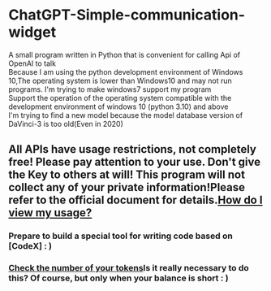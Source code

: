 # ChatGPT-Simple-communication-widget
A small program written in Python that is convenient for calling Api of OpenAI to talk  
  Because I am using the python development environment of Windows 10,The operating system is lower than Windows10 and may not run programs. I'm trying to make windows7 support my program  
  Support the operation of the operating system compatible with the development environment of windows 10 (python 3.10) and above  
I'm trying to find a new model because the model database version of DaVinci-3 is too old(Even in 2020)  
## All APIs have usage restrictions, not completely free! Please pay attention to your use. Don't give the Key to others at will! This program will not collect any of your private information!Please refer to the official document for details.[How do I view my usage?](https://platform.openai.com/account/usage)  
### Prepare to build a special tool for writing code based on [CodeX] : )  
### [Check the number of your tokens](https://platform.openai.com/tokenizer)Is it really necessary to do this? Of course, but only when your balance is short : )  
